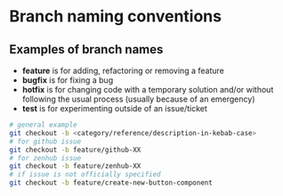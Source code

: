 # Branch naming conventions

## Examples of branch names
* **feature** is for adding, refactoring or removing a feature
* **bugfix** is for fixing a bug
* **hotfix** is for changing code with a temporary solution and/or without following the usual process (usually because of an emergency)
* **test** is for experimenting outside of an issue/ticket


```bash
# general example
git checkout -b <category/reference/description-in-kebab-case>
# for github issue
git checkout -b feature/github-XX
# for zenhub issue
git checkout -b feature/zenhub-XX
# if issue is not officially specified
git checkout -b feature/create-new-button-component
```
